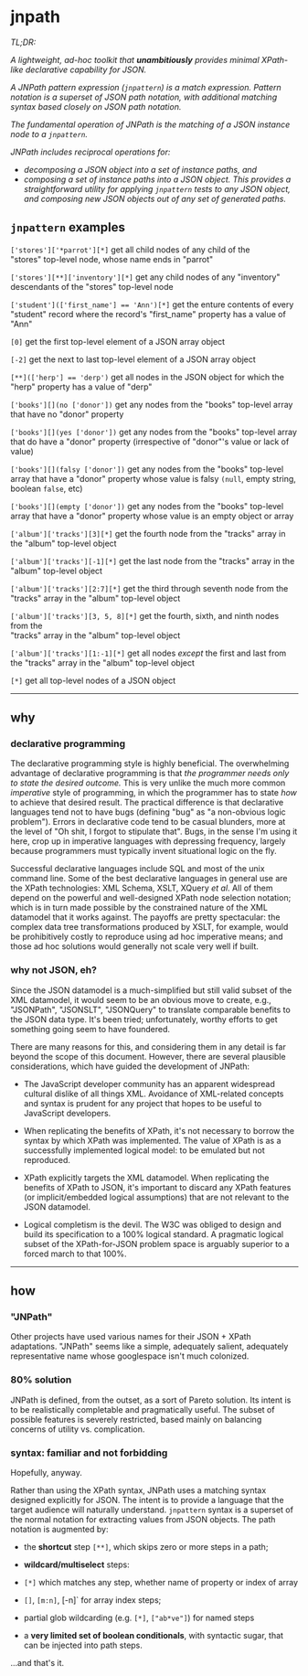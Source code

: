# jnpath
_TL;DR:_ 

_A lightweight, ad-hoc toolkit that **unambitiously** provides minimal XPath-like declarative capability for JSON._

_A JNPath pattern expression (`jnpattern`) is a match expression. Pattern notation is a superset of JSON path notation, with additional matching syntax based closely on JSON path notation._

_The fundamental operation of JNPath is the matching of a JSON instance node to a `jnpattern`._

_JNPath includes reciprocal operations for:_
 - _decomposing a JSON object into a set of instance paths, and_
 - _composing a set of instance paths into a JSON object._
_This provides a straightforward utility for applying `jnpattern` tests to any JSON object, and composing new JSON objects out of any set of generated paths._

## `jnpattern` examples

`['stores']['*parrot'][*]`                  get all child nodes of any child of the  
                                            "stores" top-level node, whose name ends
                                            in "parrot"

`['stores'][**]['inventory'][*]`            get any child nodes of any "inventory"   
                                            descendants of the "stores" top-level node

`['student'](['first_name'] == 'Ann')[*]`   get the enture contents of every "student"
                                            record where the record's "first_name"
                                            property has a value of "Ann"

`[0]`                                       get the first top-level element of a JSON
                                            array object

`[-2]`                                      get the next to last top-level element
                                            of a JSON array object

`[**](['herp'] == 'derp')`                  get all nodes in the JSON object for
                                            which the "herp" property has a value
                                            of "derp"

`['books'][](no ['donor'])`                 get any nodes from the "books" top-level
                                            array that have no "donor" property

`['books'][](yes ['donor'])`                get any nodes from the "books" top-level
                                            array that do have a "donor" property
                                            (irrespective of "donor"'s value or
                                            lack of value)

`['books'][](falsy ['donor'])`              get any nodes from the "books" top-level
                                            array that have a "donor" property whose
                                            value is falsy `(null`, empty string,
                                            boolean `false`, etc)

`['books'][](empty ['donor'])`              get any nodes from the "books" top-level
                                            array that have a "donor" property whose
                                            value is an empty object or array

`['album']['tracks'][3][*]`                 get the fourth node from the "tracks" array 
                                            in the "album" top-level object

`['album']['tracks'][-1][*]`                get the last node from the "tracks" array
                                            in the "album" top-level object

`['album']['tracks'][2:7][*]`               get the third through seventh node from the  
                                            "tracks" array in the "album" top-level object

`['album']['tracks'][3, 5, 8][*]`           get the fourth, sixth, and ninth nodes from the  
                                            "tracks" array in the "album" top-level object

`['album']['tracks'][1:-1][*]`              get all nodes _except_ the first and last from
                                            the "tracks" array in the "album" top-level
                                            object

`[*]`                                       get all top-level nodes of a JSON object

----
## why
### declarative programming
The declarative programming style is highly beneficial. The overwhelming advantage of declarative programming is that _the programmer needs only to state the desired outcome._ This is very unlike the much more common _imperative_ style of programming, in which the programmer has to state _how_ to achieve that desired result. The practical difference is that declarative languages tend not to have bugs (defining "bug" as "a non-obvious logic problem"). Errors in declarative code tend to be casual blunders, more at the level of "Oh shit, I forgot to stipulate that". Bugs, in the sense I'm using it here, crop up in imperative languages with depressing frequency, largely because programmers must typically invent situational logic on the fly.

Successful declarative languages include SQL and most of the unix command line. Some of the best declarative languages in general use are the XPath technologies: XML Schema, XSLT, XQuery _et al_. All of them depend on the powerful and well-designed XPath node selection notation; which is in turn made possible by the constrained nature of the XML datamodel that it works against. The payoffs are pretty spectacular: the complex data tree transformations produced by XSLT, for example, would be prohibitively costly to reproduce using ad hoc imperative means; and those ad hoc solutions would generally not scale very well if built.

### why not JSON, eh?
Since the JSON datamodel is a much-simplified but still valid subset of the XML datamodel, it would seem to be an obvious move to create, e.g., "JSONPath", "JSONSLT", "JSONQuery" to translate comparable benefits to the JSON data type. It's been tried; unfortunately, worthy efforts to get something going seem to have foundered.

There are many reasons for this, and considering them in any detail is far beyond the scope of this document. However, there are several plausible considerations, which have guided the development of JNPath:

 - The JavaScript developer community has an apparent widespread cultural dislike of all things XML. Avoidance of XML-related concepts and syntax is prudent for any project that hopes to be useful to JavaScript developers.
 
 - When replicating the benefits of XPath, it's not necessary to borrow the syntax by which XPath was implemented. The value of XPath is as a successfully implemented logical model: to be emulated but not reproduced.
 
 - XPath explicitly targets the XML datamodel. When replicating the benefits of XPath to JSON, it's important to discard any XPath features (or implicit/embedded logical assumptions) that are not relevant to the JSON datamodel.
 
 - Logical completism is the devil. The W3C was obliged to design and build its specification to a 100% logical standard. A pragmatic logical subset of the XPath-for-JSON problem space is arguably superior to a forced march to that 100%.

----
## how

### "JNPath"
Other projects have used various names for their JSON + XPath adaptations. "JNPath" seems like a simple, adequately salient, adequately representative name whose googlespace isn't much colonized.

### 80% solution
JNPath is defined, from the outset, as a sort of Pareto solution. Its intent is to be realistically completable and pragmatically useful. The subset of possible features is severely restricted, based mainly on balancing concerns of utility vs. complication.

### syntax: familiar and not forbidding
Hopefully, anyway.

Rather than using the XPath syntax, JNPath uses a matching syntax designed explicitly for JSON. The intent is to provide a language that the target audience will naturally understand. `jnpattern` syntax is a superset of the normal notation for extracting values from JSON objects. The path notation is augmented by:

 - the **shortcut** step `[**]`, which skips zero or more steps in a path;

 - **wildcard/multiselect** steps:
 
  - `[*]` which matches any step, whether name of property or index of array
 
  - `[]`, `[m:n]`, [-n]` for array index steps;
  
  - partial glob wildcarding (e.g. `[*]`, `["ab*ve"]`) for named steps
  
 - a **very limited set of boolean conditionals**, with syntactic sugar, that can be injected into path steps.

...and that's it.



